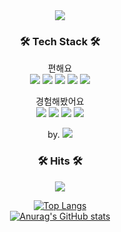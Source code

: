 
<div align="center">
  <img src="https://capsule-render.vercel.app/api?type=venom&color=0:EEFF00,100:a82da8&height=300&section=header&text=I%20AM%20WOOJUNG%20YUN&stroke=00FF00&fontSize=48&fontColor=d6ace6" />

<h3 align="center"> 🛠 Tech Stack 🛠 </h3>
<p align="center">
  편해요<br>
  <img src="https://img.shields.io/badge/HTML5-E34F26?style=flat-square&logo=HTML5&logoColor=white"/>
  <img src="https://img.shields.io/badge/CSS3-1572B6?style=flat-square&logo=CSS3&logoColor=white"/>
  <img src="https://img.shields.io/badge/jQuery-0769AD?style=flat-square&logo=jQuery&logoColor=white"/>
  <img src="https://img.shields.io/badge/JavaScript-F7DF1E?style=flat-square&logo=JavaScript&logoColor=white"/>
  <img src="https://img.shields.io/badge/Photoshop-31A8FF?style=flat-square&logo=Adobe Photoshop&logoColor=white"/>
</p>
<p align="center">
  경험해봤어요<br>
  <img src="https://img.shields.io/badge/Vue.js-4FC08D?style=flat-square&logo=Vue.js&logoColor=white"/>
  <img src="https://img.shields.io/badge/React-61DAFB?style=flat-square&logo=React&logoColor=white"/>
  <img src="https://img.shields.io/badge/Sass-CC6699?style=flat-square&logo=Sass&logoColor=white"/>
  <img src="https://img.shields.io/badge/Flutter-02569B?style=flat-square&logo=Flutter&logoColor=white"/>
</p>
<p align="center">
  by.
  <img src="https://img.shields.io/badge/Visual Studio Code-007ACC?style=flat-square&logo=Visual Studio Code&logoColor=white"/>
</p>


<h3 align="center"> 🛠 Hits 🛠 </h3>
<p align="center">
  <a href="https://hits.seeyoufarm.com"><img src="https://hits.seeyoufarm.com/api/count/incr/badge.svg?url=https%3A%2F%2Ffriendshipyun.github.io%2Fyunwoojung_portfolio%2F&count_bg=%2379C83D&title_bg=%23555555&icon=&icon_color=%23E7E7E7&title=hits&edge_flat=false"/></a>
</p>

[![Top Langs](https://github-readme-stats.vercel.app/api/top-langs/?username=friendshipYun)](https://github.com/anuraghazra/github-readme-stats)
<br>
[![Anurag's GitHub stats](https://github-readme-stats.vercel.app/api?username=friendshipYun)](https://github.com/anuraghazra/github-readme-stats)
<br>
</div>
